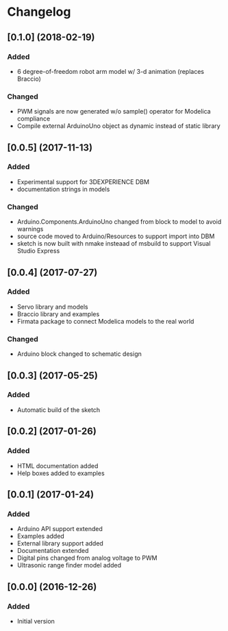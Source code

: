 # Changelog

## [0.1.0] (2018-02-19)

### Added
- 6 degree-of-freedom robot arm model w/ 3-d animation (replaces Braccio)

### Changed
- PWM signals are now generated w/o sample() operator for Modelica compliance
- Compile external ArduinoUno object as dynamic instead of static library


## [0.0.5] (2017-11-13)

### Added
- Experimental support for 3DEXPERIENCE DBM
- documentation strings in models

### Changed
- Arduino.Components.ArduinoUno changed from block to model to avoid warnings
- source code moved to Arduino/Resources to support import into DBM
- sketch is now built with nmake insteaad of msbuild to support Visual Studio Express


## [0.0.4] (2017-07-27)

### Added
- Servo library and models
- Braccio library and examples
- Firmata package to connect Modelica models to the real world

### Changed
- Arduino block changed to schematic design


## [0.0.3] (2017-05-25)

### Added
- Automatic build of the sketch


## [0.0.2] (2017-01-26)

### Added
- HTML documentation added
- Help boxes added to examples


## [0.0.1] (2017-01-24)

### Added
- Arduino API support extended
- Examples added
- External library support added
- Documentation extended
- Digital pins changed from analog voltage to PWM
- Ultrasonic range finder model added


## [0.0.0] (2016-12-26)

### Added
- Initial version
